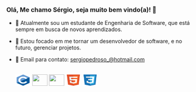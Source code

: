 ### Olá, Me chamo Sérgio, seja muito bem vindo(a)! 👋

- 🌱 Atualmente sou um estudante de Engenharia de Software, que está sempre em busca de novos aprendizados.
- 👯 Estou focado em me tornar um desenvolvedor de software, e no futuro, gerenciar projetos.
- 📩 Email para contato: sergiopedroso_@hotmail.com

  <div style='display: inline_block'><br>
    <img height='30' width='40' src="https://github.com/devicons/devicon/blob/v2.16.0/icons/c/c-original.svg" />
    <img height='30' width='40' src="https://cdn.jsdelivr.net/gh/devicons/devicon@latest/icons/python/python-original.svg" />
    <img height='30' width='40' src="https://cdn.jsdelivr.net/gh/devicons/devicon@latest/icons/javascript/javascript-original.svg" > 
    <img height='30' width='40' src="https://github.com/devicons/devicon/blob/v2.16.0/icons/html5/html5-original.svg" />
    <img height='30' width='40' src="https://github.com/devicons/devicon/blob/v2.16.0/icons/css3/css3-original.svg" />
  <div>

          
          
    
          
          

